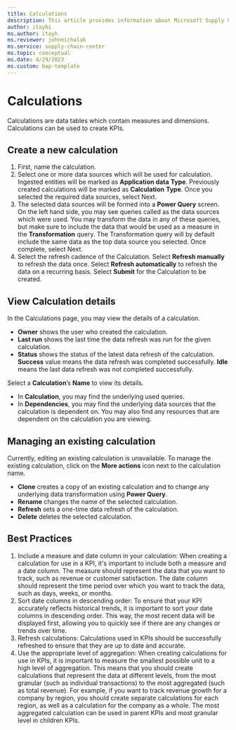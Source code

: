 ```yaml
---
title: Calculations
description: This article provides information about Microsoft Supply Chain Center's Calculations feature.
author: itayhi
ms.author: itayh
ms.reviewer: johnmichalak
ms.service: supply-chain-center
ms.topic: conceptual
ms.date: 4/29/2023
ms.custom: bap-template
---
```


# Calculations
Calculations are data tables which contain measures and dimensions. Calculations can be used to create KPIs.

## Create a new calculation
1.	First, name the calculation.
2.	Select one or more data sources which will be used for calculation. Ingested entities will be marked as **Application data** **Type**. Previously created calculations will be marked as **Calculation** **Type**. Once you selected the required data sources, select Next.
3.	The selected data sources will be formed into a **Power Query** screen. On the left hand side, you may see queries called as the data sources which were used. You may transform the data in any of these queries, but make sure to include the data that would be used as a measure in the **Transformation** query. The Transformation query will by default include the same data as the top data source you selected. Once complete, select Next.
4.	Select the refresh cadence of the Calculation. Select **Refresh manually** to refresh the data once. Select **Refresh automatically** to refresh the data on a recurring basis. Select **Submit** for the Calculation to be created.
 
## View Calculation details 
In the Calculations page, you may view the details of a calculation.
 
-	**Owner** shows the user who created the calculation. 
-	**Last run** shows the last time the data refresh was run for the given calculation. 
- **Status** shows the status of the latest data refresh of the calculation. **Success** value means the data refresh was completed successfully. **Idle** means the last data refresh was not completed successfully.  



Select a **Calculation**’s **Name** to view its details.

-	In **Calculation**, you may find the underlying used queries.
-	In **Dependencies**, you may find the underlying data sources that the calculation is dependent on. You may also find any resources that are dependent on the calculation you are viewing. 

## Managing an existing calculation
Currently, editing an existing calculation is unavailable. To manage the existing calculation, click on the **More actions** icon next to the calculation name.
 
-	**Clone** creates a copy of an existing calculation and to change any underlying data transformation using **Power Query**. 
-	**Rename** changes the name of the selected calculation.
-	**Refresh** sets a one-time data refresh of the calculation.
-	**Delete** deletes the selected calculation. 

## Best Practices
1.	Include a measure and date column in your calculation: 
When creating a calculation for use in a KPI, it's important to include both a measure and a date column. The measure should represent the data that you want to track, such as revenue or customer satisfaction. The date column should represent the time period over which you want to track the data, such as days, weeks, or months. 
2.	Sort date columns in descending order: 
To ensure that your KPI accurately reflects historical trends, it is important to sort your date columns in descending order. This way, the most recent data will be displayed first, allowing you to quickly see if there are any changes or trends over time. 
3.	Refresh calculations: 
Calculations used in KPIs should be successfully refreshed to ensure that they are up to date and accurate.  
4.	Use the appropriate level of aggregation: 
When creating calculations for use in KPIs, it is important to measure the smallest possible unit to a high level of aggregation. This means that you should create calculations that represent the data at different levels, from the most granular (such as individual transactions) to the most aggregated (such as total revenue). For example, if you want to track revenue growth for a company by region, you should create separate calculations for each region, as well as a calculation for the company as a whole. The most aggregated calculation can be used in parent KPIs and most granular level in children KPIs. 


